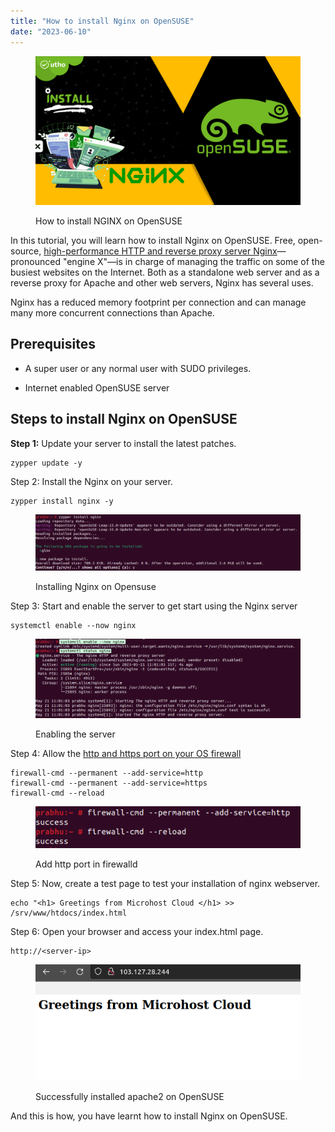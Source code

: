 ```yaml
---
title: "How to install Nginx on OpenSUSE"
date: "2023-06-10"
---
```


<figure>

![How to install NGINX on OpenSUSE](images/How-to-install-NGINX-server-on-OpenSUSE.png)

<figcaption>

How to install NGINX on OpenSUSE

</figcaption>

</figure>

In this tutorial, you will learn how to install Nginx on OpenSUSE. Free, open-source, [high-performance HTTP and reverse proxy server Nginx](https://www.google.com/url?sa=t&rct=j&q=&esrc=s&source=web&cd=&cad=rja&uact=8&ved=2ahUKEwjotorWsrj_AhXGa2wGHVbeB14QFnoECCgQAQ&url=https%3A%2F%2Fen.wikipedia.org%2Fwiki%2FNginx&usg=AOvVaw3wsfpZ-pf1vTcwsF2F6Bpd)—pronounced "engine X"—is in charge of managing the traffic on some of the busiest websites on the Internet. Both as a standalone web server and as a reverse proxy for Apache and other web servers, Nginx has several uses.

Nginx has a reduced memory footprint per connection and can manage many more concurrent connections than Apache.

## Prerequisites

- A super user or any normal user with SUDO privileges.

- Internet enabled OpenSUSE server

## Steps to install Nginx on OpenSUSE

**Step 1:** Update your server to install the latest patches.

```
zypper update -y
```
Step 2: Install the Nginx on your server.

```
zypper install nginx -y
```
<figure>

![](images/image-1072-1024x219.png)

<figcaption>

Installing Nginx on Opensuse

</figcaption>

</figure>

Step 3: Start and enable the server to get start using the Nginx server

```
systemctl enable --now nginx
```
<figure>

![Enabling the server](images/image-1073-1024x307.png)

<figcaption>

Enabling the server

</figcaption>

</figure>

Step 4: Allow the [http and https port on your OS firewall](https://utho.com/docs/tutorial/firewalld-with-centos-7/)

```
firewall-cmd --permanent --add-service=http
firewall-cmd --permanent --add-service=https
firewall-cmd --reload
```
<figure>

![add http port in firewalld](images/image-1070.png)

<figcaption>

Add http port in firewalld

</figcaption>

</figure>

Step 5: Now, create a test page to test your installation of nginx webserver.

```
echo "<h1> Greetings from Microhost Cloud </h1> >> /srv/www/htdocs/index.html
```

Step 6: Open your browser and access your index.html page.

```
http://<server-ip>
```

<figure>

![Successfully installed apache2 on OpenSUSE](images/image-1071.png)

<figcaption>

Successfully installed apache2 on OpenSUSE

</figcaption>

</figure>

And this is how, you have learnt how to install Nginx on OpenSUSE.
